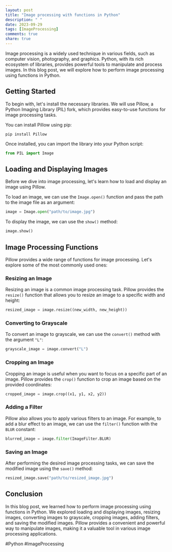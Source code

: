 ```yaml
---
layout: post
title: "Image processing with functions in Python"
description: " "
date: 2023-09-29
tags: [ImageProcessing]
comments: true
share: true
---
```


Image processing is a widely used technique in various fields, such as computer vision, photography, and graphics. Python, with its rich ecosystem of libraries, provides powerful tools to manipulate and process images. In this blog post, we will explore how to perform image processing using functions in Python.

## Getting Started

To begin with, let's install the necessary libraries. We will use Pillow, a Python Imaging Library (PIL) fork, which provides easy-to-use functions for image processing tasks.

You can install Pillow using pip:

```
pip install Pillow
```

Once installed, you can import the library into your Python script:

```python
from PIL import Image
```

## Loading and Displaying Images

Before we dive into image processing, let's learn how to load and display an image using Pillow. 

To load an image, we can use the `Image.open()` function and pass the path to the image file as an argument:

```python
image = Image.open("path/to/image.jpg")
```

To display the image, we can use the `show()` method:

```python
image.show()
```

## Image Processing Functions

Pillow provides a wide range of functions for image processing. Let's explore some of the most commonly used ones:

### Resizing an Image

Resizing an image is a common image processing task. Pillow provides the `resize()` function that allows you to resize an image to a specific width and height:

```python
resized_image = image.resize((new_width, new_height))
```

### Converting to Grayscale

To convert an image to grayscale, we can use the `convert()` method with the argument `"L"`:

```python
grayscale_image = image.convert("L")
```

### Cropping an Image

Cropping an image is useful when you want to focus on a specific part of an image. Pillow provides the `crop()` function to crop an image based on the provided coordinates:

```python
cropped_image = image.crop((x1, y1, x2, y2))
```

### Adding a Filter

Pillow also allows you to apply various filters to an image. For example, to add a blur effect to an image, we can use the `filter()` function with the `BLUR` constant:

```python
blurred_image = image.filter(ImageFilter.BLUR)
```

### Saving an Image

After performing the desired image processing tasks, we can save the modified image using the `save()` method:

```python
resized_image.save("path/to/resized_image.jpg")
```

## Conclusion

In this blog post, we learned how to perform image processing using functions in Python. We explored loading and displaying images, resizing images, converting images to grayscale, cropping images, adding filters, and saving the modified images. Pillow provides a convenient and powerful way to manipulate images, making it a valuable tool in various image processing applications.

#Python #ImageProcessing